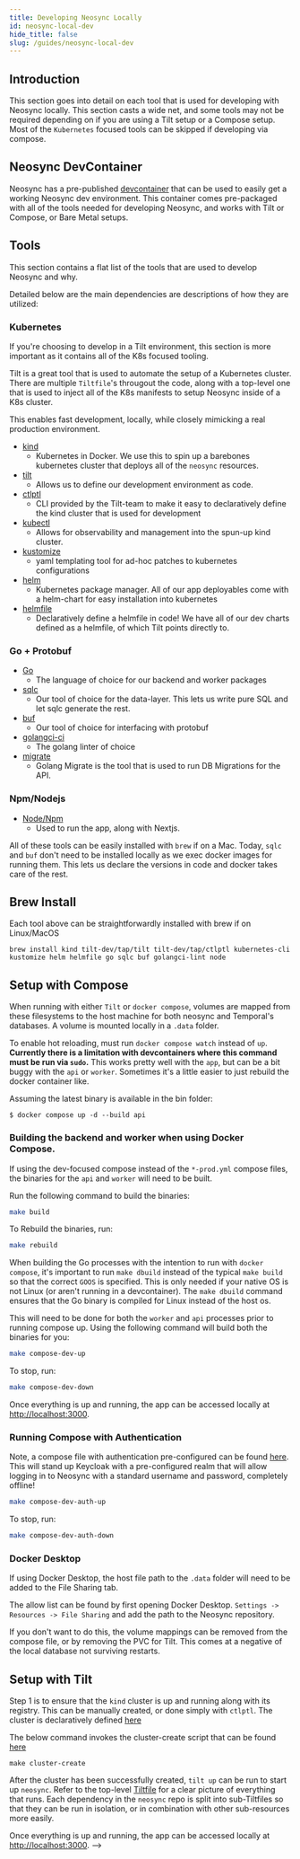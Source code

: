 ```yaml
---
title: Developing Neosync Locally
id: neosync-local-dev
hide_title: false
slug: /guides/neosync-local-dev
---
```


## Introduction

This section goes into detail on each tool that is used for developing with Neosync locally. This section casts a wide net, and some tools may not be required depending on if you are using a Tilt setup or a Compose setup.
Most of the `Kubernetes` focused tools can be skipped if developing via compose.

## Neosync DevContainer

Neosync has a pre-published [devcontainer](https://containers.dev/) that can be used to easily get a working Neosync dev environment.
This container comes pre-packaged with all of the tools needed for developing Neosync, and works with Tilt or Compose, or Bare Metal setups.

## Tools

This section contains a flat list of the tools that are used to develop Neosync and why.

Detailed below are the main dependencies are descriptions of how they are utilized:

### Kubernetes

If you're choosing to develop in a Tilt environment, this section is more important as it contains all of the K8s focused tooling.

Tilt is a great tool that is used to automate the setup of a Kubernetes cluster. There are multiple `Tiltfile`'s througout the code, along with a top-level one that is used to inject all of the K8s manifests to setup Neosync inside of a K8s cluster.

This enables fast development, locally, while closely mimicking a real production environment.

- [kind](https://github.com/kubernetes-sigs/kind)
  - Kubernetes in Docker. We use this to spin up a barebones kubernetes cluster that deploys all of the `neosync` resources.
- [tilt](https://github.com/tilt-dev/tilt)
  - Allows us to define our development environment as code.
- [ctlptl](https://github.com/tilt-dev/ctlptl)
  - CLI provided by the Tilt-team to make it easy to declaratively define the kind cluster that is used for development
- [kubectl](https://github.com/kubernetes/kubectl)
  - Allows for observability and management into the spun-up kind cluster.
- [kustomize](https://github.com/kubernetes-sigs/kustomize)
  - yaml templating tool for ad-hoc patches to kubernetes configurations
- [helm](https://github.com/helm/helm)
  - Kubernetes package manager. All of our app deployables come with a helm-chart for easy installation into kubernetes
- [helmfile](https://github.com/helmfile/helmfile)
  - Declaratively define a helmfile in code! We have all of our dev charts defined as a helmfile, of which Tilt points directly to.

### Go + Protobuf

- [Go](https://go.dev/)
  - The language of choice for our backend and worker packages
- [sqlc](https://github.com/sqlc-dev/sqlc)
  - Our tool of choice for the data-layer. This lets us write pure SQL and let sqlc generate the rest.
- [buf](https://github.com/bufbuild/buf)
  - Our tool of choice for interfacing with protobuf
- [golangci-ci](https://github.com/golangci/golangci-lint)
  - The golang linter of choice
- [migrate](https://github.com/golang-migrate/migrate)
  - Golang Migrate is the tool that is used to run DB Migrations for the API.

### Npm/Nodejs

- [Node/Npm](https://nodejs.org/en)
  - Used to run the app, along with Nextjs.

All of these tools can be easily installed with `brew` if on a Mac.
Today, `sqlc` and `buf` don't need to be installed locally as we exec docker images for running them.
This lets us declare the versions in code and docker takes care of the rest.

## Brew Install

Each tool above can be straightforwardly installed with brew if on Linux/MacOS

```
brew install kind tilt-dev/tap/tilt tilt-dev/tap/ctlptl kubernetes-cli kustomize helm helmfile go sqlc buf golangci-lint node
```

## Setup with Compose

When running with either `Tilt` or `docker compose`, volumes are mapped from these filesystems to the host machine for both neosync and Temporal's databases.
A volume is mounted locally in a `.data` folder.

To enable hot reloading, must run `docker compose watch` instead of `up`. **Currently there is a limitation with devcontainers where this command must be run via `sudo`.**
This works pretty well with the `app`, but can be a bit buggy with the `api` or `worker`.
Sometimes it's a little easier to just rebuild the docker container like.

Assuming the latest binary is available in the bin folder:

```
$ docker compose up -d --build api
```

### Building the backend and worker when using Docker Compose.

If using the dev-focused compose instead of the `*-prod.yml` compose files, the binaries for the `api` and `worker` will need to be built.

Run the following command to build the binaries:

```sh
make build
```

To Rebuild the binaries, run:

```sh
make rebuild
```

When building the Go processes with the intention to run with `docker compose`, it's important to run `make dbuild` instead of the typical `make build` so that the correct `GOOS` is specified. This is only needed if your native OS is not Linux (or aren't running in a devcontainer).
The `make dbuild` command ensures that the Go binary is compiled for Linux instead of the host os.

This will need to be done for both the `worker` and `api` processes prior to running compose up. Using the following command will build both the binaries for you:

```sh
make compose-dev-up
```

To stop, run:

```sh
make compose-dev-down
```

Once everything is up and running, the app can be accessed locally at [http://localhost:3000](http://localhost:3000).

### Running Compose with Authentication

Note, a compose file with authentication pre-configured can be found [here](./compose/compose-auth.yml).
This will stand up Keycloak with a pre-configured realm that will allow logging in to Neosync with a standard username and password, completely offline!

```sh
make compose-dev-auth-up
```

To stop, run:

```sh
make compose-dev-auth-down
```

### Docker Desktop

If using Docker Desktop, the host file path to the `.data` folder will need to be added to the File Sharing tab.

The allow list can be found by first opening Docker Desktop. `Settings -> Resources -> File Sharing` and add the path to the Neosync repository.

If you don't want to do this, the volume mappings can be removed from the compose file, or by removing the PVC for Tilt.
This comes at a negative of the local database not surviving restarts.

## Setup with Tilt

Step 1 is to ensure that the `kind` cluster is up and running along with its registry.
This can be manually created, or done simply with `ctlptl`.
The cluster is declaratively defined [here](./tilt/kind/cluster.yaml)

The below command invokes the cluster-create script that can be found [here](./tilt/scripts/cluster-create.sh)

```
make cluster-create
```

After the cluster has been successfully created, `tilt up` can be run to start up `neosync`.
Refer to the top-level [Tiltfile](./Tiltfile) for a clear picture of everything that runs.
Each dependency in the `neosync` repo is split into sub-Tiltfiles so that they can be run in isolation, or in combination with other sub-resources more easily.

Once everything is up and running, the app can be accessed locally at [http://localhost:3000](http://localhost:3000). -->
